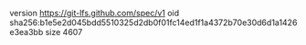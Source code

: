 version https://git-lfs.github.com/spec/v1
oid sha256:b1e5e2d045bdd5510325d2db0f01fc14ed1f1a4372b70e30d6d1a1426e3ea3bb
size 4607
